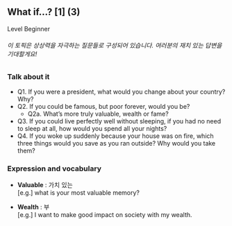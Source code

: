 ## What if…? [1] (3)
Level Beginner
###### 이 토픽은 상상력을 자극하는 질문들로 구성되어 있습니다. 여러분의 재치 있는 답변을 기대할게요!

### Talk about it
- Q1. If you were a president, what would you change about your country? Why?
- Q2. If you could be famous, but poor forever, would you be?
  - Q2a. What’s more truly valuable, wealth or fame?
- Q3. If you could live perfectly well without sleeping, if you had no need to sleep at all, how would you spend all your nights?
- Q4. If you woke up suddenly because your house was on fire, which three things would you save as you ran outside? Why would you take them? 
### Expression and vocabulary
- **Valuable** : 가치 있는  
[e.g.] what is your most valuable memory? 

- **Wealth** : 부  
[e.g.] I want to make good impact on society with my wealth.


